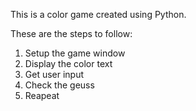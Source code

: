 This is a color game created using Python.

These are the steps to follow:
  1. Setup the game window
  2. Display the color text
  3. Get user input
  4. Check the geuss
  5. Reapeat